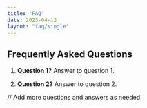 ```yaml
---
title: "FAQ"
date: 2023-04-12
layout: "faq/single"
---
```



## Frequently Asked Questions

1. **Question 1?**
Answer to question 1.

2. **Question 2?**
Answer to question 2.

// Add more questions and answers as needed
